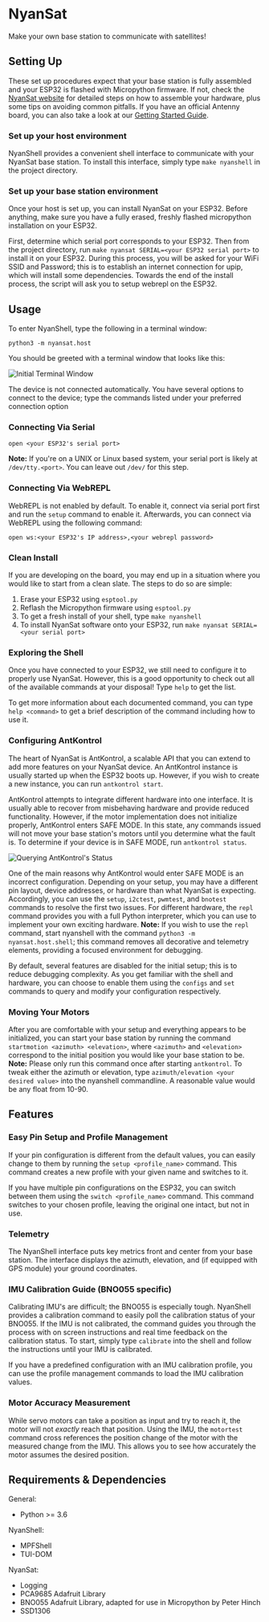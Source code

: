 # NyanSat

Make your own base station to communicate with satellites!

## Setting Up

These set up procedures expect that your base station is fully assembled and your ESP32 is flashed with Micropython firmware. If not, check the [NyanSat website](https://nyan-sat.com) for detailed steps on how to assemble your hardware, plus some tips on avoiding common pitfalls. If you have an official Antenny board, you can also take a look at our [Getting Started Guide](https://github.com/RedBalloonShenanigans/antenny/blob/master/hardware/Antenny_board_hardware_setup_guide.pdf).

### Set up your host environment

NyanShell provides a convenient shell interface to communicate with your NyanSat base station. To install this interface, simply type `make nyanshell` in the project directory.

### Set up your base station environment

Once your host is set up, you can install NyanSat on your ESP32. Before anything, make sure you have a fully erased, freshly flashed micropython installation on your ESP32.

 First, determine which serial port corresponds to your ESP32. Then from the project directory, run `make nyansat SERIAL=<your ESP32 serial port>` to install it on your ESP32. During this process, you will be asked for your WiFi SSID and Password; this is to establish an internet connection for upip, which will install some dependencies. Towards the end of the install process, the script will ask you to setup webrepl on the ESP32.

## Usage

To enter NyanShell, type the following in a terminal window:

```
python3 -m nyansat.host
```

You should be greeted with a terminal window that looks like this:

![Initial Terminal Window](doc_images/start_terminal.png)

The device is not connected automatically. You have several options to connect to the device; type the commands listed under your preferred connection option

### Connecting Via Serial

```
open <your ESP32's serial port>
```

**Note:** If you're on a UNIX or Linux based system, your serial port is likely at `/dev/tty.<port>`. You can leave out `/dev/` for this step.

### Connecting Via WebREPL

WebREPL is not enabled by default. To enable it, connect via serial port first and run the `setup` command to enable it. Afterwards, you can connect via WebREPL using the following command:

```
open ws:<your ESP32's IP address>,<your webrepl password>
```

### Clean Install

If you are developing on the board, you may end up in a situation where you would like to start from a clean slate. The steps to do so are simple:

1. Erase your ESP32 using `esptool.py`
2. Reflash the Micropython firmware using `esptool.py`
3. To get a fresh install of your shell, type `make nyanshell`
4. To install NyanSat software onto your ESP32, run `make nyansat SERIAL=<your serial port>`

### Exploring the Shell

Once you have connected to your ESP32, we still need to configure it to properly use NyanSat. However, this is a good opportunity to check out all of the available commands at your disposal! Type `help` to get the list.

To get more information about each documented command, you can type `help <command>` to get a brief description of the command including how to use it.

### Configuring AntKontrol

The heart of NyanSat is AntKontrol, a scalable API that you can extend to add more features on your NyanSat device. An AntKontrol instance is usually started up when the ESP32 boots up. However, if you wish to create a new instance, you can run `antkontrol start`. 

AntKontrol attempts to integrate different hardware into one interface. It is usually able to recover from misbehaving hardware and provide reduced functionality. However, if the motor implementation does not initialize properly, AntKontrol enters SAFE MODE. In this state, any commands issued will not move your base station's motors until you determine what the fault is. To determine if your device is in SAFE MODE, run `antkontrol status`. 

![Querying AntKontrol's Status](doc_images/safe_mode.png)

One of the main reasons why AntKontrol would enter SAFE MODE is an incorrect configuration. Depending on your setup, you may have a different pin layout, device addresses, or hardware than what NyanSat is expecting. Accordingly, you can use the `setup`, `i2ctest`, `pwmtest`, and `bnotest` commands to resolve the first two issues. For different hardware, the `repl` command provides you with a full Python interpreter, which you can use to implement your own exciting hardware. **Note:** If you wish to use the `repl` command, start nyanshell with the command `python3 -m nyansat.host.shell`; this command removes all decorative and telemetry elements, providing a focused environment for debugging.

By default, several features are disabled for the initial setup; this is to reduce debugging complexity. As you get familiar with the shell and hardware, you can choose to enable them using the `configs` and `set` commands to query and modify your configuration respectively.

### Moving Your Motors

After you are comfortable with your setup and everything appears to be initialized, you can start your base station by running the command `startmotion <azimuth> <elevation>`, where `<azimuth>` and `<elevation>` correspond to the initial position you would like your base station to be. **Note:** Please only run this command once after starting `antkontrol`. To tweak either the azimuth or elevation, type `azimuth/elevation <your desired value>` into the nyanshell commandline. A reasonable value would be any float from 10-90.

## Features

### Easy Pin Setup and Profile Management

If your pin configuration is different from the default values, you can easily change to them by running the `setup <profile_name>` command. This command creates a new profile with your given name and switches to it.

If you have multiple pin configurations on the ESP32, you can switch between them using the `switch <profile_name>` command. This command switches to your chosen profile, leaving the original one intact, but not in use.

### Telemetry

The NyanShell interface puts key metrics front and center from your base station. The interface displays the azimuth, elevation, and (if equipped with GPS module) your ground coordinates.

### IMU Calibration Guide (BNO055 specific)

Calibrating IMU's are difficult; the BNO055 is especially tough. NyanShell provides a calibration command to easily poll the calibration status of your BNO055. If the IMU is not calibrated, the command guides you through the process with on screen instructions and real time feedback on the calibration status. To start, simply type `calibrate` into the shell and follow the instructions until your IMU is calibrated.

If you have a predefined configuration with an IMU calibration profile, you can use the profile management commands to load the IMU calibration values.

### Motor Accuracy Measurement

While servo motors can take a position as input and try to reach it, the motor will not _exactly_ reach that position. Using the IMU, the `motortest` command cross references the position change of the motor with the measured change from the IMU. This allows you to see how accurately the motor assumes the desired position.

## Requirements & Dependencies

General:
- Python >= 3.6

NyanShell:
- MPFShell
- TUI-DOM

NyanSat:
- Logging
- PCA9685 Adafruit Library
- BNO055 Adafruit Library, adapted for use in Micropython by Peter Hinch
- SSD1306
